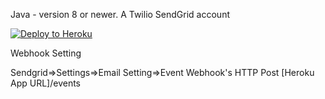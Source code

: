 Java - version 8 or newer.
A Twilio SendGrid account

[![Deploy to Heroku](https://www.herokucdn.com/deploy/button.png)](https://heroku.com/deploy)

Webhook Setting

Sendgrid=>Settings=>Email Setting=>Event Webhook's HTTP Post [Heroku App URL]/events

